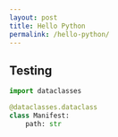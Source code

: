 ```yaml
---
layout: post
title: Hello Python
permalink: /hello-python/
---
```


## Testing

```python
import dataclasses

@dataclasses.dataclass
class Manifest:
    path: str

```
